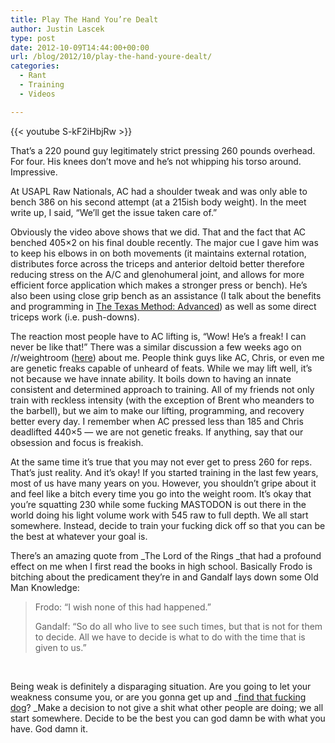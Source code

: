 ```yaml
---
title: Play The Hand You’re Dealt
author: Justin Lascek
type: post
date: 2012-10-09T14:44:00+00:00
url: /blog/2012/10/play-the-hand-youre-dealt/
categories:
  - Rant
  - Training
  - Videos

---
```

{{< youtube S-kF2iHbjRw >}}

That&#8217;s a 220 pound guy legitimately strict pressing 260 pounds overhead. For four. His knees don&#8217;t move and he&#8217;s not whipping his torso around. Impressive.

At USAPL Raw Nationals, AC had a shoulder tweak and was only able to bench 386 on his second attempt (at a 215ish body weight). In the meet write up, I said, &#8220;We&#8217;ll get the issue taken care of.&#8221;

Obviously the video above shows that we did. That and the fact that AC benched 405&#215;2 on his final double recently. The major cue I gave him was to keep his elbows in on both movements (it maintains external rotation, distributes force across the triceps and anterior deltoid better therefore reducing stress on the A/C and glenohumeral joint, and allows for more efficient force application which makes a stronger press or bench). He&#8217;s also been using close grip bench as an assistance (I talk about the benefits and programming in <a href="/books/the-texas-method-advanced/" target="_blank">The Texas Method: Advanced</a>) as well as some direct triceps work (i.e. push-downs).

The reaction most people have to AC lifting is, &#8220;Wow! He&#8217;s a freak! I can never be like that!&#8221; There was a similar discussion a few weeks ago on /r/weightroom (<a href="http://www.reddit.com/r/weightroom/comments/103f4x/i_ran_my_starting_strength_style_linear/" target="_blank">here</a>) about me. People think guys like AC, Chris, or even me are genetic freaks capable of unheard of feats. While we may lift well, it&#8217;s not because we have innate ability. It boils down to having an innate consistent and determined approach to training. All of my friends not only train with reckless intensity (with the exception of Brent who meanders to the barbell), but we aim to make our lifting, programming, and recovery better every day. I remember when AC pressed less than 185 and Chris deadlifted 440&#215;5 &#8212; we are not genetic freaks. If anything, say that our obsession and focus is freakish.

At the same time it&#8217;s true that you may not ever get to press 260 for reps. That&#8217;s just reality. And it&#8217;s okay! If you started training in the last few years, most of us have many years on you. However, you shouldn&#8217;t gripe about it and feel like a bitch every time you go into the weight room. It&#8217;s okay that you&#8217;re squatting 230 while some fucking MASTODON is out there in the world doing his light volume work with 545 raw to full depth. We all start somewhere. Instead, decide to train your fucking dick off so that you can be the best at whatever your goal is.

There&#8217;s an amazing quote from _The Lord of the Rings _that had a profound effect on me when I first read the books in high school. Basically Frodo is bitching about the predicament they&#8217;re in and Gandalf lays down some Old Man Knowledge:

> Frodo: &#8220;I wish none of this had happened.&#8221;
> 
> Gandalf: &#8220;So do all who live to see such times, but that is not for them to decide. All we have to decide is what to do with the time that is given to us.&#8221;

&nbsp;

Being weak is definitely a disparaging situation. Are you going to let your weakness consume you, or are you gonna get up and _<a href="http://youtu.be/wwZBMH3VOfI" target="_blank">find that fucking dog</a>? _Make a decision to not give a shit what other people are doing; we all start somewhere. Decide to be the best you can god damn be with what you have. God damn it.

&nbsp;

&nbsp;
